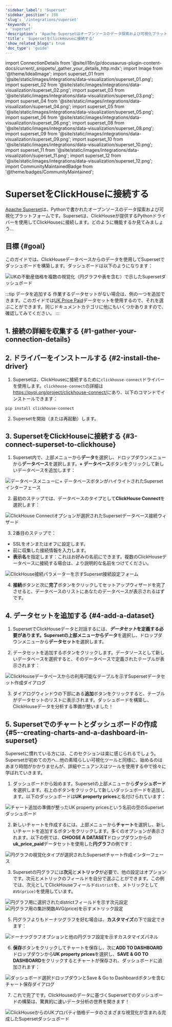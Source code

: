 ```yaml
---
'sidebar_label': 'Superset'
'sidebar_position': 198
'slug': '/integrations/superset'
'keywords':
- 'superset'
'description': 'Apache Supersetはオープンソースのデータ探索および可視化プラットフォームです。'
'title': 'SupersetをClickHouseに接続する'
'show_related_blogs': true
'doc_type': 'guide'
---
```


import ConnectionDetails from '@site/i18n/jp/docusaurus-plugin-content-docs/current/_snippets/_gather_your_details_http.mdx';
import Image from '@theme/IdealImage';
import superset_01 from '@site/static/images/integrations/data-visualization/superset_01.png';
import superset_02 from '@site/static/images/integrations/data-visualization/superset_02.png';
import superset_03 from '@site/static/images/integrations/data-visualization/superset_03.png';
import superset_04 from '@site/static/images/integrations/data-visualization/superset_04.png';
import superset_05 from '@site/static/images/integrations/data-visualization/superset_05.png';
import superset_06 from '@site/static/images/integrations/data-visualization/superset_06.png';
import superset_08 from '@site/static/images/integrations/data-visualization/superset_08.png';
import superset_09 from '@site/static/images/integrations/data-visualization/superset_09.png';
import superset_10 from '@site/static/images/integrations/data-visualization/superset_10.png';
import superset_11 from '@site/static/images/integrations/data-visualization/superset_11.png';
import superset_12 from '@site/static/images/integrations/data-visualization/superset_12.png';
import CommunityMaintainedBadge from '@theme/badges/CommunityMaintained';


# SupersetをClickHouseに接続する

<CommunityMaintainedBadge/>

<a href="https://superset.apache.org/" target="_blank">Apache Superset</a>は、Pythonで書かれたオープンソースのデータ探索および可視化プラットフォームです。Supersetは、ClickHouseが提供するPythonドライバーを使用してClickHouseに接続します。どのように機能するか見てみましょう...

## 目標 {#goal}

このガイドでは、ClickHouseデータベースからのデータを使用してSupersetでダッシュボードを構築します。ダッシュボードは以下のようになります：

<Image size="md" img={superset_12} alt="UKの不動産価格を複数の視覚化（円グラフや表を含む）で示したSupersetダッシュボード" border />
<br/>

:::tip データを追加する
作業するデータセットがない場合は、例の一つを追加できます。このガイドでは[UK Price Paid](/getting-started/example-datasets/uk-price-paid.md)データセットを使用するので、それを選ぶことができます。同じドキュメントカテゴリに他にもいくつかありますので、確認してみてください。
:::

## 1. 接続の詳細を収集する {#1-gather-your-connection-details}
<ConnectionDetails />

## 2. ドライバーをインストールする {#2-install-the-driver}

1. Supersetは、ClickHouseに接続するために`clickhouse-connect`ドライバーを使用します。`clickhouse-connect`の詳細は<a href="https://pypi.org/project/clickhouse-connect/" target="_blank">https://pypi.org/project/clickhouse-connect/</a>にあり、以下のコマンドでインストールできます：

```console
pip install clickhouse-connect
```

2. Supersetを開始（または再起動）します。

## 3. SupersetをClickHouseに接続する {#3-connect-superset-to-clickhouse}

1. Superset内で、上部メニューから**データ**を選択し、ドロップダウンメニューから**データベース**を選択します。**+ データベース**ボタンをクリックして新しいデータベースを追加します：

<Image size="lg" img={superset_01} alt="データベースメニューに+ データベースボタンがハイライトされたSupersetインターフェース" border />
<br/>

2. 最初のステップでは、データベースのタイプとして**ClickHouse Connect**を選択します：

<Image size="sm" img={superset_02} alt="ClickHouse Connectオプションが選択されたSupersetデータベース接続ウィザード" border />
<br/>

3. 2番目のステップで：
- SSLをオンまたはオフに設定します。
- 前に収集した接続情報を入力します。
- **表示名**を指定します：これはお好みの名前にできます。複数のClickHouseデータベースに接続する場合は、より説明的な名前をつけてください。

<Image size="sm" img={superset_03} alt="ClickHouse接続パラメーターを示すSuperset接続設定フォーム" border />
<br/>

4. **接続**ボタンと次に**完了**ボタンをクリックしてセットアップウィザードを完了させると、データベースのリストにあなたのデータベースが表示されるはずです。

## 4. データセットを追加する {#4-add-a-dataset}

1. SupersetでClickHouseデータと対話するには、**_データセット_**を定義する必要があります。Supersetの上部メニューから**データ**を選択し、ドロップダウンメニューから**データセット**を選択します。

2. データセットを追加するボタンをクリックします。データソースとして新しいデータベースを選択すると、そのデータベースで定義されたテーブルが表示されます：

<Image size="sm" img={superset_04} alt="ClickHouseデータベースからの利用可能なテーブルを示すSupersetデータセット作成ダイアログ" border />
<br/>

3. ダイアログウィンドウの下部にある**追加**ボタンをクリックすると、テーブルがデータセットのリストに表示されます。ダッシュボードを構築し、ClickHouseデータを分析する準備が整いました！

## 5. Supersetでのチャートとダッシュボードの作成 {#5--creating-charts-and-a-dashboard-in-superset}

Supersetに慣れている方には、このセクションは楽に感じられるでしょう。Supersetが初めての方へ...他の素晴らしい可視化ツールと同様に、始めるのはあまり時間がかかりませんが、詳細やニュアンスはツールを使用する中で徐々に学ばれていきます。

1. ダッシュボードから始めます。Supersetの上部メニューから**ダッシュボード**を選択します。右上のボタンをクリックして新しいダッシュボードを追加します。以下のダッシュボードは**UK property prices**と名付けられています：

<Image size="md" img={superset_05} alt="チャート追加の準備が整ったUK property pricesという名前の空のSupersetダッシュボード" border />
<br/>

2. 新しいチャートを作成するには、上部メニューから**チャート**を選択し、新しいチャートを追加するボタンをクリックします。多くのオプションが表示されます。以下の例では、**CHOOSE A DATASET**ドロップダウンからの**uk_price_paid**データセットを使用した**円グラフ**の例です：

<Image size="md" img={superset_06} alt="円グラフの視覚化タイプが選択されたSupersetチャート作成インターフェース" border />
<br/>

3. Supersetの円グラフには**次元**と**メトリック**が必要で、他の設定はオプションです。次元とメトリックのフィールドを自分で選ぶことができます。この例では、次元としてClickHouseフィールド`district`を、メトリックとして`AVG(price)`を使用しています。

<Image size="md" img={superset_08} alt="円グラフ用に選択されたdistrictフィールドを示す次元設定" border />
<Image size="md" img={superset_09} alt="円グラフ用の集計関数AVG(price)を示すメトリック設定" border />
<br/>

5. 円グラフよりもドーナツグラフを好む場合は、**カスタマイズ**の下で設定できます：

<Image size="sm" img={superset_10} alt="ドーナツグラフオプションと他の円グラフ設定を示すカスタマイズパネル" border />
<br/>

6. **保存**ボタンをクリックしてチャートを保存し、次に**ADD TO DASHBOARD**ドロップダウンから**UK property prices**を選択し、**SAVE & GO TO DASHBOARD**をクリックするとチャートが保存され、ダッシュボードに追加されます：

<Image size="md" img={superset_11} alt="ダッシュボード選択ドロップダウンとSave & Go to Dashboardボタンを含むチャート保存ダイアログ" border />
<br/>

7. これで完了です。ClickHouseのデータに基づくSupersetでのダッシュボードの構築は、驚異的に速いデータ分析の世界を開きます！

<Image size="md" img={superset_12} alt="ClickHouseからのUKプロパティ価格データのさまざまな視覚化が含まれる完成したSupersetダッシュボード" border />
<br/>
